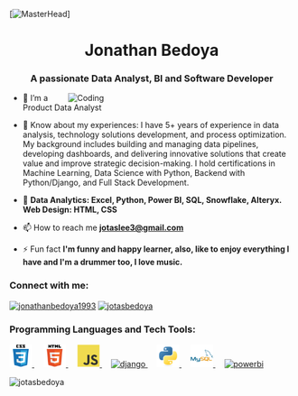 [![MasterHead](https://images.ctfassets.net/aw6mkmszlj4x/1b9uxmaJ61ZuRCXgWdqCVo/1cfed0a44ee55bd598fed7869f0bc9d4/python-banner.jpg)]
<h1 align="center">Jonathan Bedoya</h1>
<h3 align="center">A passionate Data Analyst, BI and Software Developer</h3>
<img align="right" alt="Coding" width="400" src="https://stands-virtuales.com/assets/images/clickshow.jpg">

-  🌱 I’m a Product Data Analyst
-  📄 Know about my experiences:
  I have 5+ years of experience in data analysis, technology solutions development, and process optimization. My background includes building and managing data pipelines, developing dashboards, and delivering innovative solutions that create   value and improve strategic decision-making. I hold certifications in Machine Learning, Data Science with Python, Backend with Python/Django, and Full Stack Development.

- 💬 **Data Analytics: Excel, Python, Power BI, SQL, Snowflake, Alteryx. Web Design: HTML, CSS**

- 📫 How to reach me **jotaslee3@gmail.com**

- ⚡ Fun fact **I'm funny and happy learner, also, like to enjoy everything I have and I'm a drummer too, I love music.**

<h3 align="left">Connect with me:</h3>
<p align="left">
<a href="https://linkedin.com/in/jonathanbedoya1993" target="blank"><img align="center" src="https://raw.githubusercontent.com/rahuldkjain/github-profile-readme-generator/master/src/images/icons/Social/linked-in-alt.svg" alt="jonathanbedoya1993" height="30" width="40" /></a>
<a href="https://instagram.com/jotasbedoya" target="blank"><img align="center" src="https://raw.githubusercontent.com/rahuldkjain/github-profile-readme-generator/master/src/images/icons/Social/instagram.svg" alt="jotasbedoya" height="30" width="40" /></a>
</p>

<h3 align="left">Programming Languages and Tech Tools:</h3>
<p align="left">
     <a href="https://www.w3schools.com/css/" target="_blank" rel="noreferrer" style="margin-right: 16px;">
    <img src="https://raw.githubusercontent.com/devicons/devicon/master/icons/css3/css3-original-wordmark.svg" alt="css3" width="40" height="40"/>
  </a>
  <a href="https://www.w3.org/html/" target="_blank" rel="noreferrer" style="margin-right: 16px;">
    <img src="https://raw.githubusercontent.com/devicons/devicon/master/icons/html5/html5-original-wordmark.svg" alt="html5" width="40" height="40"/>
  </a>
  <a href="https://developer.mozilla.org/en-US/docs/Web/JavaScript" target="_blank" rel="noreferrer" style="margin-right: 16px;">
    <img src="https://raw.githubusercontent.com/devicons/devicon/master/icons/javascript/javascript-original.svg" alt="javascript" width="40" height="40"/>
  </a>
  <a href="https://www.djangoproject.com/" target="_blank" rel="noreferrer" style="margin-right: 16px;">
    <img src="https://cdn.worldvectorlogo.com/logos/django.svg" alt="django" width="40" height="40"/>
  </a>
  <a href="https://www.python.org/" target="_blank" rel="noreferrer" style="margin-right: 16px;">
    <img src="https://github.com/devicons/devicon/blob/master/icons/python/python-original.svg" alt="python" width="40" height="40"/>
  </a>
  <a href="https://www.mysql.com/" target="_blank" rel="noreferrer" style="margin-right: 16px;">
    <img src="https://raw.githubusercontent.com/devicons/devicon/master/icons/mysql/mysql-original-wordmark.svg" alt="mysql" width="40" height="40"/>
  </a>
  <a href="https://powerbi.microsoft.com/" target="_blank" rel="noreferrer" style="margin-right: 16px;">
    <img src="https://cdn.worldvectorlogo.com/logos/power-bi.svg" alt="powerbi" width="40" height="40"/>
  </a>
</p>

<p><img align="center" src="https://github-readme-stats.vercel.app/api/top-langs?username=jotasbedoya&show_icons=true&locale=en&layout=compact" alt="jotasbedoya" /></p>
